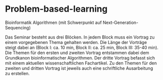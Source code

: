 # Problem-based-learning

Bioinformatik Algorithmen (mit Schwerpunkt auf Next-Generation-Sequencing)


Das Seminar besteht aus drei Blöcken. In jedem Block muss ein Vortrag zu einem vorgegebenen Thema gehalten werden. Die Länge der Vorträge steigt dabei an (Block I: ca. 10 min, Block II: ca. 25 min, Block III: 35-40 min). Die Themen für den ersten und zweiten Vortrag entstammen dabei dem Grundkanon bioinformatischer Algorithmen. Der dritte Vortrag befasst sich mit einem aktuellen wissenschaftlichen Fachartikel. Zu den Themen für den zweiten und dritten Vortrag ist jeweils auch eine schriftliche Ausarbeitung zu erstellen.
